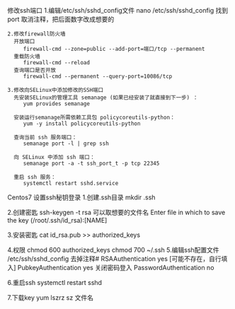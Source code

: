 修改ssh端口
    1.编辑/etc/ssh/sshd_config文件
      nano /etc/ssh/sshd_config
      找到port 取消注释，把后面数字改成想要的
    
    2.修改firewall防火墙
      开放端口
         firewall-cmd --zone=public --add-port=端口/tcp --permanent
      重载防火墙
         firewall-cmd --reload
      查询端口是否开放
         firewall-cmd --permanent --query-port=10086/tcp
    
    3.修改向SELinux中添加修改的SSH端口
      先安装SELinux的管理工具 semanage (如果已经安装了就直接到下一步) ：
         yum provides semanage

      安装运行semanage所需依赖工具包 policycoreutils-python：
         yum -y install policycoreutils-python

      查询当前 ssh 服务端口：
         semanage port -l | grep ssh

      向 SELinux 中添加 ssh 端口：
         semanage port -a -t ssh_port_t -p tcp 22345

      重启 ssh 服务：
         systemctl restart sshd.service

Centos7 设置ssh秘钥登录
   1.创建.ssh目录
      mkdir .ssh

   2.创建密匙
      ssh-keygen -t rsa
      可以取想要的文件名
      Enter file in which to save the key (/root/.ssh/id_rsa):[NAME]

   3.安装密匙
      cat id_rsa.pub >> authorized_keys

   4.权限
      chmod 600 authorized_keys
      chmod 700 ~/.ssh
   5.编辑ssh配置文件
      /etc/ssh/sshd_config
      去掉注释#
      RSAAuthentication yes [可能不存在，自行填入]
      PubkeyAuthentication yes
      关闭密码登入
      PasswordAuthentication no

   6.重启ssh
      systemctl restart sshd

   7.下载key
   yum lszrz
   sz 文件名


